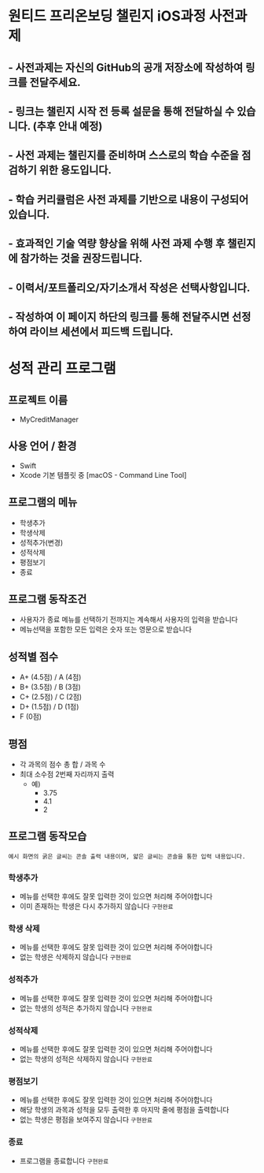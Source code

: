 #  원티드 프리온보딩 챌린지 iOS과정 사전과제

## - 사전과제는 자신의 GitHub의 공개 저장소에 작성하여 링크를 전달주세요.
## - 링크는 챌린지 시작 전 등록 설문을 통해 전달하실 수 있습니다. (추후 안내 예정)
## - 사전 과제는 챌린지를 준비하며 스스로의 학습 수준을 점검하기 위한 용도입니다.
## - 학습 커리큘럼은 사전 과제를 기반으로 내용이 구성되어 있습니다.
## - 효과적인 기술 역량 향상을 위해 사전 과제 수행 후 챌린지에 참가하는 것을 권장드립니다.
## - 이력서/포트폴리오/자기소개서 작성은 선택사항입니다.
##     - 작성하여 이 페이지 하단의 링크를 통해 전달주시면 선정하여 라이브 세션에서 피드백 드립니다.

# 성적 관리 프로그램

## **프로젝트 이름**

- MyCreditManager

## 사용 언어 / 환경

- Swift
- Xcode 기본 템플릿 중 [macOS - Command Line Tool]

## **프로그램의 메뉴**

- 학생추가
- 학생삭제
- 성적추가(변경)
- 성적삭제
- 평점보기
- 종료

## **프로그램 동작조건**

- 사용자가 종료 메뉴를 선택하기 전까지는 계속해서 사용자의 입력을 받습니다
- 메뉴선택을 포함한 모든 입력은 숫자 또는 영문으로 받습니다

## 성적별 점수

- A+ (4.5점) / A (4점)
- B+ (3.5점) / B (3점)
- C+ (2.5점) / C (2점)
- D+ (1.5점) / D (1점)
- F (0점)

## 평점

- 각 과목의 점수 총 합 / 과목 수
- 최대 소수점 2번째 자리까지 출력
    - 예)
        - 3.75
        - 4.1
        - 2

## **프로그램 동작모습**

`예시 화면의 굵은 글씨는 콘솔 출력 내용이며, 얇은 글씨는 콘솔을 통한 입력 내용입니다.`

### **학생추가**

- 메뉴를 선택한 후에도 잘못 입력한 것이 있으면 처리해 주어야합니다
- 이미 존재하는 학생은 다시 추가하지 않습니다
`구현완료`

### **학생 삭제**

- 메뉴를 선택한 후에도 잘못 입력한 것이 있으면 처리해 주어야합니다
- 없는 학생은 삭제하지 않습니다
`구현완료`

### **성적추가**

- 메뉴를 선택한 후에도 잘못 입력한 것이 있으면 처리해 주어야합니다
- 없는 학생의 성적은 추가하지 않습니다
`구현완료`

### **성적삭제**

- 메뉴를 선택한 후에도 잘못 입력한 것이 있으면 처리해 주어야합니다
- 없는 학생의 성적은 삭제하지 않습니다
`구현완료`

### **평점보기**

- 메뉴를 선택한 후에도 잘못 입력한 것이 있으면 처리해 주어야합니다
- 해당 학생의 과목과 성적을 모두 출력한 후 마지막 줄에 평점을 출력합니다
- 없는 학생은 평점을 보여주지 않습니다
`구현완료`

### **종료**

- 프로그램을 종료합니다
`구현완료`
